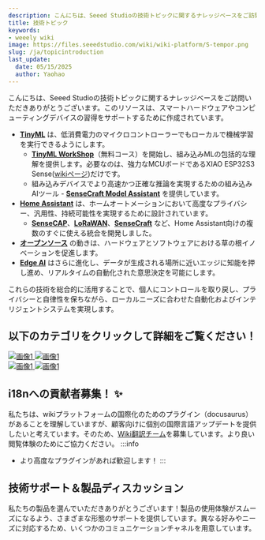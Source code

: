 ```yaml
---
description: こんにちは、Seeed Studioの技術トピックに関するナレッジベースをご訪問いただきありがとうございます。このリソースは、スマートハードウェアやコンピューティングデバイスの習得をサポートするために作成されています。
title: 技術トピック
keywords:
- weeely wiki
image: https://files.seeedstudio.com/wiki/wiki-platform/S-tempor.png
slug: /ja/topicintroduction
last_update:
  date: 05/15/2025
  author: Yaohao
---
```



こんにちは、Seeed Studioの技術トピックに関するナレッジベースをご訪問いただきありがとうございます。このリソースは、スマートハードウェアやコンピューティングデバイスの習得をサポートするために作成されています。

- **[TinyML](/ja/tinyml_topic)** は、低消費電力のマイクロコントローラーでもローカルで機械学習を実行できるようにします。
  - [**TinyML WorkShop**](/ja/tinyml_workshop_course_new)（無料コース）を開始し、組み込みMLの包括的な理解を提供します。必要なのは、強力なMCUボードであるXIAO ESP32S3 Sense([wikiページ](/ja/xiao_esp32s3_getting_started))だけです。
  - 組み込みデバイスでより高速かつ正確な推論を実現するための組み込みAIツール - [**SenseCraft Model Assistant**](/ja/ModelAssistant_Introduce_Overview) を提供しています。
- [**Home Assistant**](/ja/home_assistant_topic) は、ホームオートメーションにおいて高度なプライバシー、汎用性、持続可能性を実現するために設計されています。
  - [**SenseCAP**](/ja/home_assistant_sensecap)、[**LoRaWAN**](/ja/ha_xiao_esp32)、[**SenseCraft**](/ja/sensecraft_homeassistant_userguide) など、Home Assistant向けの複数のすぐに使える統合を開発しました。
- [**オープンソース**](/ja/open_source_topic) の動きは、ハードウェアとソフトウェアにおける草の根イノベーションを促進します。
- [**Edge AI**](/ja/edge_ai_topic) はさらに進化し、データが生成される場所に近いエッジに知能を押し進め、リアルタイムの自動化された意思決定を可能にします。

これらの技術を総合的に活用することで、個人にコントロールを取り戻し、プライバシーと自律性を保ちながら、ローカルニーズに合わせた自動化およびインテリジェントシステムを実現します。



## 以下のカテゴリをクリックして詳細をご覧ください！

<div style={{display: 'flex'}}>

  <a href="/ja/tinyml_topic" rel="noopener noreferrer">
    <img src="https://files.seeedstudio.com/wiki/tinyml-topic/main.jpg" style={{width: '98%', marginRight: '2%', marginBottom: '1rem', pointerEvents: 'none' }} alt="画像1" />
  </a>

  <a href="/ja/home_assistant_topic" rel="noopener noreferrer">
    <img src="https://files.seeedstudio.com/wiki/HomeAsssitant_collection/HAbanner1.jpg" style={{width: '98%', marginRight: '2%', marginBottom: '1rem', pointerEvents: 'none' }} alt="画像1" />
  </a>
</div>


<div style={{display: 'flex'}}>

  <a href="/ja/open_source_topic" rel="noopener noreferrer">
    <img src="https://files.seeedstudio.com/wiki/open_source_topic/open_source_topic.png" style={{width: '98%', marginRight: '2%', marginBottom: '1rem', pointerEvents: 'none' }} alt="画像1" />
  </a>

  <a href="/ja/edge_ai_topic" rel="noopener noreferrer">
    <img src="https://files.seeedstudio.com/wiki/Edge_AI_Topic/Edge_AI_Topic.png" style={{width: '98%', marginRight: '2%', marginBottom: '1rem', pointerEvents: 'none' }} alt="画像1" />
  </a>
</div>

## i18nへの貢献者募集！ ✨

私たちは、wikiプラットフォームの国際化のためのプラグイン（docusaurus）があることを理解していますが、顧客向けに個別の国際言語アップデートを提供したいと考えています。そのため、[Wiki翻訳チーム](https://github.com/orgs/Seeed-Studio/projects/6/views/1?pane=issue&itemId=35980459)を募集しています。より良い閲覧体験のためにご協力ください。
:::info
- より高度なプラグインがあれば歓迎します！
:::


## 技術サポート＆製品ディスカッション

私たちの製品を選んでいただきありがとうございます！製品の使用体験がスムーズになるよう、さまざまな形態のサポートを提供しています。異なる好みやニーズに対応するため、いくつかのコミュニケーションチャネルを用意しています。

<div class="button_tech_support_container">
<a href="https://forum.seeedstudio.com/" class="button_forum"></a> 
<a href="https://www.seeedstudio.com/contacts" class="button_email"></a>
</div>

<div class="button_tech_support_container">
<a href="https://discord.gg/eWkprNDMU7" class="button_discord"></a> 
<a href="https://github.com/Seeed-Studio/wiki-documents/discussions/69" class="button_discussion"></a>
</div>